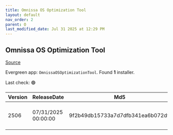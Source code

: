 ```yaml
---
title: Omnissa OS Optimization Tool
layout: default
nav_order: 2
parent: O
last_modified_date: Jul 31 2025 at 12:29 PM
---
```


## Omnissa OS Optimization Tool

[Source](https://customerconnect.omnissa.com/downloads/info/slug/desktop_end_user_computing/os_optimization_tool/2412)

Evergreen app: `OmnissaOSOptimizationTool`. Found **1** installer.

Last check: 🟢

| Version | ReleaseDate         | Md5                              | Sha256                                                           | Size      | Type | URI                                                                                                                                                                                                                                                                          |
| ------- | ------------------- | -------------------------------- | ---------------------------------------------------------------- | --------- | ---- | ---------------------------------------------------------------------------------------------------------------------------------------------------------------------------------------------------------------------------------------------------------------------------- |
| 2506    | 07/31/2025 00:00:00 | 9f2b49db15733a7d7dfb341ea6b072d9 | 932e193e5ba8034670cd39b4df1ba9f96a532312a3b063e4e14ef6eb40ed6fdd | 226.76 KB | zip  | [https://download2.omnissa.com/software/CART_OSOT_1_2_MDTP_2506/OmnissaHorizonOSOptimizationMDTPlugin-x86_64-1.2.2506.16600126121.zip](https://download2.omnissa.com/software/CART_OSOT_1_2_MDTP_2506/OmnissaHorizonOSOptimizationMDTPlugin-x86_64-1.2.2506.16600126121.zip) |
